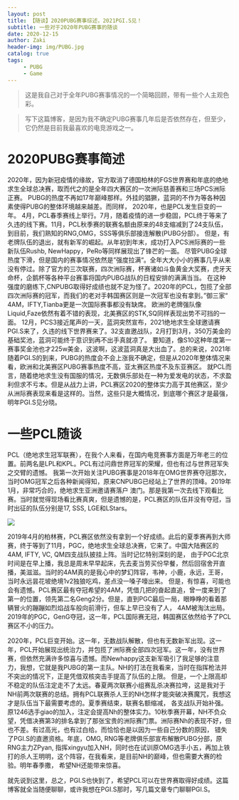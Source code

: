 ```yaml
---
layout: post
title: 【随谈】2020PUBG赛事综述，2021PGI.S见！
subtitle: 一些对于2020年PUBG赛事的随谈
date: 2020-12-15
author: Zaki
header-img: img/PUBG.jpg
catalog: true
tags:
     - PUBG
     - Game
---
```





> 这是我自己对于全年PUBG赛事情况的一个简略回顾，带有一些个人主观色彩。<br/>

> 写下这篇博客，是因为我不确定PUBG赛事几年后是否依然存在，但至少，它仍然是目前我最喜欢的电竞游戏之一。

# 2020PUBG赛事简述

2020年，因为新冠疫情的缘故，官方取消了德国柏林的FGS世界赛和年底的绝地求生全球总决赛，取而代之的是全年四大赛区的一次洲际慈善赛和三场PCS洲际正赛。
PUBG的热度不再如17年巅峰那样。外挂的猖獗，蓝洞的不作为等各种因素使得PUBG的整体环境越来越差。而同样，
2020年，也是PCL发生巨变的一年。
4月，PCL春季赛线上举行。7月，随着疫情的进一步稳固，PCL终于等来了久违的线下赛。11月，PCL秋季赛的联赛名额由原来的48支缩减到了24支队伍，到目前，我们熟知的RNG,OMG，SSS等俱乐部接连解散(PUBG分部）。
但是，有老牌队伍的退出，就有新军的崛起。从年初到年末，成功打入PCS洲际赛的一些新队伍Rushb, NewHappy，PeRo等同样展现出了锋芒的一面。
尽管PUBG全球热度下滑，但是国内的赛事情况依然是”强度拉满“。全年大大小小的赛事几乎从来没有停过。除了官方的三次联赛，四次洲际赛，杯赛诸如斗鱼黄金大奖赛，虎牙天命杯，企鹅杯等各种平台赛事将国内PUBG战队的日程安排的满满当当。
在这种强度的磨练下,CNPUBG取得好成绩也就不足为怪了。2020年的PCL，包揽了全部四次洲际赛的冠军，而我们的老对手韩国赛区则是一次冠军也没有拿到。”御三家“ 4AM，IFTY,Tianba更是一次国际赛事都没有缺席。
欧洲的老牌强队像Liquid,Faze依然有着不错的表现，北美赛区的STK,SQ同样表现出势不可挡的一面。
12月，PCS3接近尾声的一天，蓝洞突然宣布，2021绝地求生全球邀请赛PGI.S来了，久违的线下世界赛来了。32支直邀战队，2月打到3月，350万美金的基础奖池，蓝洞可能终于意识到再不出手真就凉了。
要知道，像S10这种年度第一赛事奖金池也才225w美金，这波啊，这波蓝洞真是大出血了。总的来说，2021年随着PGI.S的到来，PUBG的热度会不会上涨我不确定，但是从2020年整体情况来看，欧洲和北美赛区PUBG赛事热度不高，亚太赛区热度不及东亚赛区。
就PCL而言，随着绝地求生没有国服的情况，无数俱乐部处在一种为爱发电的状态，不求盈利但求不亏本。但是从战力上讲，PCL赛区2020的整体实力高于其他赛区，至少从洲际赛表现来看是这样的。当然，这些只是大概情况，到底哪个赛区才是最强，明年PGI.S见分晓。

# 一些PCL随谈

PCL（绝地求生冠军联赛），在我个人来看，在国内电竞赛事方面是万年老三的位置。前两名是LPL和KPL。PCL有过问鼎世界冠军的荣耀，但也有过与世界冠军失之交臂的遗憾。
我第一次开始关注PUBG赛事是2018年在OMG世界赛夺冠那次，当时OMG冠军之后各种新闻得知，原来CNPUBG已经站上了世界的顶峰。2019年1月，非常巧合的，绝地求生亚洲邀请赛落户
澳门。那是我第一次去线下观看比赛。当时就觉得现场看比赛真爽，但是遗憾的是，PCL赛区的队伍并没有夺冠，当时出征的队伍分别是17, SSS, LGE和LStars。

![](https://tva1.sinaimg.cn/large/0081Kckwgy1glq4upmwr0j31400u0npd.jpg)


2019年4月的柏林赛，PCL赛区依然没有拿到一个好成绩。此后的夏季赛再到大师赛，终于等到了11月，PGC，绝地求生全球总决赛，它来了。中国大陆赛区的4AM, IFTY, VC, QM四支战队披挂上阵。当时记忆特别深刻的是，
由于PGC北京时间是在早上播，我总是周末早早起床，先去麦当劳买份早餐，然后回宿舍开直播，美滋滋。当时的4AM真的是我心中的梦幻阵容，韦神，小鹿，永远，王哥，当时永远昙花坡绝境1v2独狼吃鸡，差点没一嗓子嚎出来。
但是，有惊喜，可能也会有遗憾。PCL赛区最有夺冠希望的4AM，凭借几把的奋起直追，曾一度来到了第一的位置，领先第二名Geng2分。但是，直到PGC最后一局，眼睁睁的看着那辆冒火的蹦蹦如烈焰战车般向前滑行，但车上早已没有了人，
4AM被淘汰出局。2019年的PGC，GenG夺冠，这一年，PCL国际赛无冠，韩国赛区依然给予了PCL赛区不小的压力。


2020年，PCL巨变开始。这一年，无数战队解散，但也有无数新军出现。这一年，PCL开始展现出统治力，并包揽了洲际赛全部四次冠军。这一年，没有世界赛，但依然充满许多惊喜与遗憾。而Newhappy这支新军吸引了我足够的注意力，我想，它就是我PUBG的第一主队。NH的打法在我看来，当时在指挥枪法并不突出的情况下，正是凭借双核突击手提高了队伍的上限。
但是，一个上限高却不稳定的队伍注定走不了太远。春夏两次联赛小组赛乱杀决赛拉垮，这是我对于NH前两次联赛的总结。拥有PCL联赛杀人王的NH怎样才能突破决赛魔咒，我想这才是队伍当下最需要考虑的。夏季赛结束，联赛名额缩减，
各支战队开始补强。原1246选手giao的加入，注定会提高Nh的整体实力。10秋季赛开幕，NH不负众望，凭借决赛第3的排名拿到了那张宝贵的洲际赛门票。洲际赛Nh的表现不好，但也不差。有过高光，也有过白给。而恰恰也是以因为一些自己分数的原因，
错失了PGI.S的直邀资格。年底，OMG, RNG等老牌俱乐部宣布解散PUBG分部，原RNG主力ZPyan, 指挥xingyu加入NH，同时也在试训原OMG选手小五，再加上铁打的杀人王明明，这个阵容，在我看来，是目前NH的巅峰，但也需要大赛的检验。明年春季撒，
希望NH还能带来惊喜。


就先说到这里，总之，PGI.S也快到了，希望PCL可以在世界赛取得好成绩。这篇博客就全当随便聊聊，或许我想在PGI.S那时，写几篇文章专门聊聊PGI.S。
